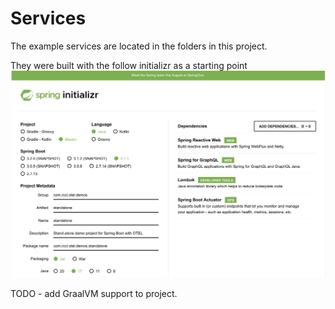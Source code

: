 # Services

The example services are located in the folders in this
project. 

They were built with the follow initializr as a starting point ![Screenshot](./doc/initializr-screenshot.png)

TODO - add GraalVM support to project. 